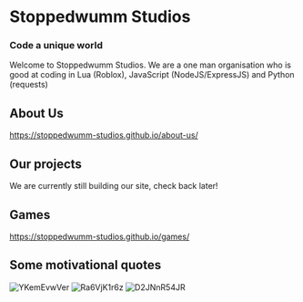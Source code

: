 # Stoppedwumm Studios
### Code a unique world
Welcome to Stoppedwumm Studios. We are a one man organisation who is good at coding in Lua (Roblox), JavaScript (NodeJS/ExpressJS) and Python (requests)

## About Us
<https://stoppedwumm-studios.github.io/about-us/>

## Our projects
We are currently still building our site, check back later!

## Games
<https://stoppedwumm-studios.github.io/games/>

## Some motivational quotes
![YKemEvwVer](https://github.com/Stoppedwumm-Studios/stoppedwumm-studios.github.io/assets/129097720/d108477e-9fbb-4af8-91cf-295a09458c52)
![Ra6VjK1r6z](https://github.com/Stoppedwumm-Studios/stoppedwumm-studios.github.io/assets/129097720/33113a5d-250b-43f4-9d00-5d0eeb832bd8)
![D2JNnR54JR](https://github.com/Stoppedwumm-Studios/stoppedwumm-studios.github.io/assets/129097720/2a3f6b41-405d-4834-9051-a213ae12a856)
